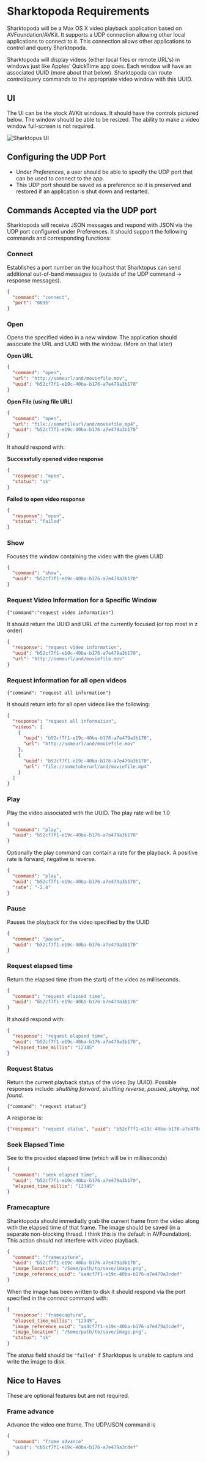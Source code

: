 
# Sharktopoda Requirements

Sharktopoda will be a Max OS X video playback application based on AVFoundation/AVKit. It supports a UDP connection allowing other local applications to connect to it. This connection allows other applications to control and query Sharktopoda.

Sharktopoda will display videos (either local files or remote URL's) in windows just like Apples' QuickTime app does. Each window will have an associated UUID (more about that below). Sharktopoda can route control/query commands to the appropriate video window with this UUID.

## UI

The UI can be the stock AVKit windows. It should have the controls pictured below. The window should be able to be resized. The ability to make a video window full-screen is not required.

![Sharktopus UI](Sharktopus.png)

## Configuring the UDP Port

- Under _Preferences_, a user should be able to specify the UDP port that can be used to connect to the app.
- This UDP port should be saved as a preference so it is preserved and restored if an application is shut down and restarted.

## Commands Accepted via the UDP port

Sharktopoda will receive JSON messages and respond with JSON via the UDP port configured under Preferences. It should support the following commands and corresponding functions:

### Connect

 Establishes a port number on the localhost that Sharktopus can send additional out-of-band messages to (outside of the UDP command -> response messages).

```json
{
  "command": "connect",
  "port": "8095"
}
```

### Open

Opens the specified video in a new window. The application should associate the URL and UUID with the window. (More on that later)

__Open URL__

```json
{
  "command": "open",
  "url": "http://someurl/and/moviefile.mov",
  "uuid": "b52cf7f1-e19c-40ba-b176-a7e479a3b170"
}
```

__Open File (using file URL)__

```json
{
  "command": "open",
  "url": "file://somefileurl/and/moviefile.mp4",
  "uuid": "b52cf7f1-e19c-40ba-b176-a7e479a3b170"
}
```

It should respond with:

__Successfully opened video response__

```json
{
  "response": "open",
  "status": "ok"
}
```

__Failed to open video response__

```json
{
  "response": "open",
  "status": "failed"
}
```

### Show

Focuses the window containing the video with the given UUID

```json
{
  "command": "show",
  "uuid": "b52cf7f1-e19c-40ba-b176-a7e479a3b170"
}
```

### Request Video Information for a Specific Window

`{"command":"request video information"}`

It should return the UUID and URL of the currently focused (or top most in z order)

```json
{
  "response": "request video information",
  "uuid": "b52cf7f1-e19c-40ba-b176-a7e479a3b170",
  "url": "http://someurl/and/moviefile.mov"
}
```

### Request information for all open videos

`{"command": "request all information"}`

It should return info for all open videos like the following:

```json
{
  "response": "request all information",
  "videos": [
    {
      "uuid": "b52cf7f1-e19c-40ba-b176-a7e479a3b170",
      "url": "http://someurl/and/moviefile.mov"
    },
    {
      "uuid": "b52cf7f1-e19c-40ba-b176-a7e479a3b170",
      "url": "file://sometoherurl/and/moviefile.mp4"
    }
  ]
}
```

### Play

Play the video associated with the UUID. The play rate will be 1.0

```json
{
  "command": "play",
  "uuid": "b52cf7f1-e19c-40ba-b176-a7e479a3b170"
}
```

Optionally the play command can contain a rate for the playback. A positive rate is forward, negative is reverse.

```json
{
  "command": "play",
  "uuid": "b52cf7f1-e19c-40ba-b176-a7e479a3b170",
  "rate": "-2.4"
}
```

### Pause

Pauses the playback for the video specified by the UUID

```json
{
  "command": "pause",
  "uuid": "b52cf7f1-e19c-40ba-b176-a7e479a3b170"
}
```

### Request elapsed time

Return the elapsed time (from the start) of the video as milliseconds.

```json
{
  "command": "request elapsed time",
  "uuid": "b52cf7f1-e19c-40ba-b176-a7e479a3b170"
}
```

It should respond with:

```json
{
  "response": "request elapsed time",
  "uuid": "b52cf7f1-e19c-40ba-b176-a7e479a3b170",
  "elapsed_time_millis": "12345"
}
```

### Request Status

Return the current playback status of the video (by UUID). Possible responses include: _shuttling forward_, _shuttling reverse_, _paused_, _playing_, _not found_.

`{"command": "request status"}`

A response is:

```json
{"response": "request status", "uuid": "b52cf7f1-e19c-40ba-b176-a7e479a3b170", "status": "playing"}
```

### Seek Elapsed Time

See to the provided elapsed time (which will be in milliseconds)

```json
{
  "command": "seek elapsed time",
  "uuid": "b52cf7f1-e19c-40ba-b176-a7e479a3b170",
  "elapsed_time_millis": "12345"
}
```

### Framecapture

Sharktopoda should immediatly grab the current frame from the video along with the elapsed time of that frame. The image should be saved (in a separate non-blocking thread. I think this is the default in AVFoundation). This action should not interfere with video playback.

```json
{
  "command": "framecapture",
  "uuid": "b52cf7f1-e19c-40ba-b176-a7e479a3b170",
  "image_location": "/Some/path/to/save/image.png",
  "image_reference_uuid": "aa4cf7f1-e19c-40ba-b176-a7e479a3cdef"
}
```

When the image has been written to disk it should respond via the port specified in the _connect_ command with:

```json
{
  "response": "framecapture",
  "elapsed_time_millis": "12345",
  "image_reference_uuid": "aa4cf7f1-e19c-40ba-b176-a7e479a3cdef",
  "image_location": "/Some/path/to/save/image.png",
  "status": "ok"
}
```

The _status_ field should be `"failed"` if Sharktopus is unable to capture and write the image to disk.

## Nice to Haves

These are optional features but are not required.

### Frame advance

Advance the video one frame. The UDP/JSON command is

```json
{
  "command": "frame advance"
  "uuid": "cb5cf7f1-e19c-40ba-b176-a7e479a3cdef"
}
```
